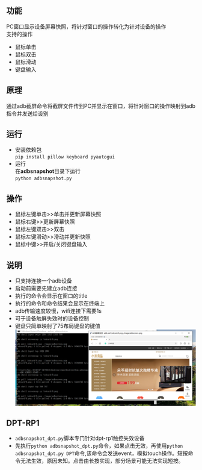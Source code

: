 ## 功能
PC窗口显示设备屏幕快照，将针对窗口的操作转化为针对设备的操作  
支持的操作  
- 鼠标单击  
- 鼠标双击 
- 鼠标滑动
- 键盘输入
## 原理  
通过adb截屏命令将截屏文件传到PC并显示在窗口，将针对窗口的操作映射到adb指令并发送给设别  
## 运行
- 安装依赖包  
`pip install pillow keyboard pyautogui`  
- 运行  
在**adbsnapshot**目录下运行  
`python adbsnapshot.py`   
## 操作  
- 鼠标左键单击>>单击并更新屏幕快照  
- 鼠标右键>>更新屏幕快照  
- 鼠标左键双击>>双击  
- 鼠标左键滑动>>滑动并更新快照  
- 鼠标中键>>开启/关闭键盘输入
## 说明  
- 只支持连接一个adb设备  
- 启动前需要先建立adb连接
- 执行的命令会显示在窗口的title
- 执行的命令和命令结果会显示在终端上  
- adb传输速度较慢，wifi连接下需要1s
- 可于设备触屏失效时的设备控制  
- 键盘只简单映射了75布局键盘的键值  
![](https://github.com/Marspacecraft/adbsnapshot/blob/main/pic.png)    

## DPT-RP1  
- `adbsnapshot_dpt.py`脚本专门针对dpt-rp1触控失效设备  
- 先执行`python adbsnapshot_dpt.py`命令，如果点击无效，再使用`python adbsnapshot_dpt.py DPT`命令,该命令会发送event，模拟touch操作。短按命令无法生效，原因未知。点击由长按实现，部分场景可能无法实现短按。


